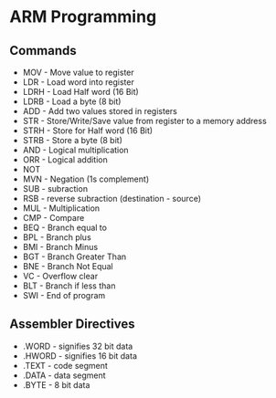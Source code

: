 # ARM Programming

## Commands 
- MOV - Move value to register
- LDR - Load word into register
- LDRH - Load Half word (16 Bit)
- LDRB - Load a byte (8 bit)
- ADD - Add two values stored in registers
- STR - Store/Write/Save value from register to a memory address
- STRH - Store for Half word (16 Bit)
- STRB - Store a byte (8 bit)
- AND - Logical multiplication
- ORR - Logical addition
- NOT 
- MVN - Negation (1s complement)
- SUB - subraction
- RSB - reverse subraction (destination - source)
- MUL - Multiplication
- CMP - Compare
- BEQ - Branch equal to
- BPL - Branch plus
- BMI - Branch Minus 
- BGT - Branch Greater Than
- BNE - Branch Not Equal
- VC - Overflow clear
- BLT - Branch if less than
- SWI - End of program

## Assembler Directives
- .WORD - signifies 32 bit data
- .HWORD - signifies 16 bit data
- .TEXT - code segment
- .DATA - data segment
- .BYTE - 8 bit data
